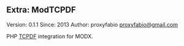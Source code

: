 Extra: ModTCPDF
--------------------
Version: 0.1.1
Since: 2013
Author: proxyfabio <proxyfabio@gmail.com>

PHP [TCPDF](http://www.tcpdf.org/) integration for MODX.
